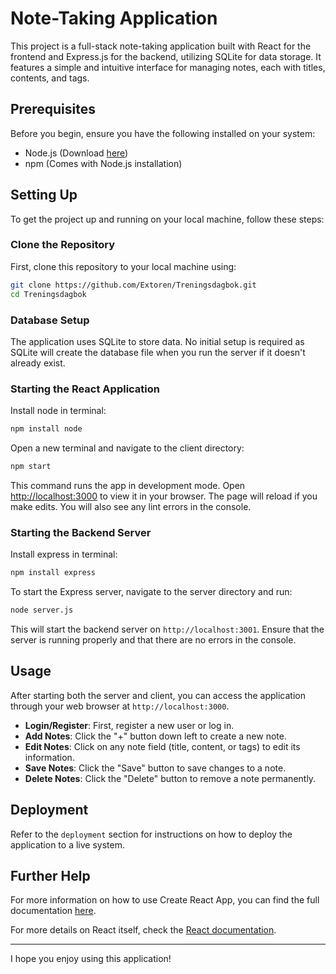 # Note-Taking Application

This project is a full-stack note-taking application built with React for the frontend and Express.js for the backend, utilizing SQLite for data storage. It features a simple and intuitive interface for managing notes, each with titles, contents, and tags.

## Prerequisites

Before you begin, ensure you have the following installed on your system:
- Node.js (Download [here](https://nodejs.org/en/))
- npm (Comes with Node.js installation)

## Setting Up

To get the project up and running on your local machine, follow these steps:

### Clone the Repository

First, clone this repository to your local machine using:

```bash
git clone https://github.com/Extoren/Treningsdagbok.git
cd Treningsdagbok
```

### Database Setup

The application uses SQLite to store data. No initial setup is required as SQLite will create the database file when you run the server if it doesn't already exist.

### Starting the React Application

Install node in terminal:

```bash
npm install node
```

Open a new terminal and navigate to the client directory:

```bash
npm start
```

This command runs the app in development mode. Open [http://localhost:3000](http://localhost:3000) to view it in your browser. The page will reload if you make edits. You will also see any lint errors in the console.


### Starting the Backend Server

Install express in terminal:

```bash
npm install express
```

To start the Express server, navigate to the server directory and run:

```bash
node server.js
```

This will start the backend server on `http://localhost:3001`. Ensure that the server is running properly and that there are no errors in the console.

## Usage

After starting both the server and client, you can access the application through your web browser at `http://localhost:3000`. 

- **Login/Register**: First, register a new user or log in.
- **Add Notes**: Click the "+" button down left to create a new note.
- **Edit Notes**: Click on any note field (title, content, or tags) to edit its information.
- **Save Notes**: Click the "Save" button to save changes to a note.
- **Delete Notes**: Click the "Delete" button to remove a note permanently.

## Deployment

Refer to the `deployment` section for instructions on how to deploy the application to a live system.

## Further Help

For more information on how to use Create React App, you can find the full documentation [here](https://facebook.github.io/create-react-app/docs/getting-started).

For more details on React itself, check the [React documentation](https://reactjs.org/).

---

I hope you enjoy using this application!

